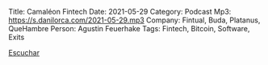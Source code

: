Title: Camaléon Fintech
Date: 2021-05-29
Category: Podcast
Mp3: https://s.danilorca.com/2021-05-29.mp3
Company: Fintual, Buda, Platanus, QueHambre
Person: Agustin Feuerhake
Tags: Fintech, Bitcoin, Software, Exits


<a href="https://s.danilorca.com/2021-05-29.mp3" type="audio/mpeg">
Escuchar
</a>
